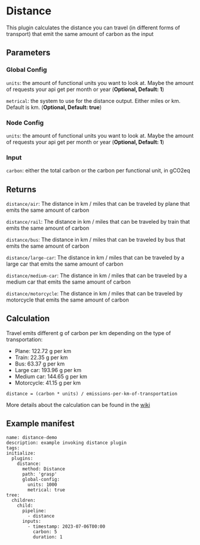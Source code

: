 # Distance

This plugin calculates the distance you can travel (in different forms of transport) that emit the same amount of carbon as the input

## Parameters

### Global Config

`units`: the amount of functional units you want to look at. Maybe the amount of requests your api get per month or year (**Optional, Default: 1**)

`metrical`: the system to use for the distance output. Either miles or km. Default is km. (**Optional, Default: true**)

### Node Config

`units`: the amount of functional units you want to look at. Maybe the amount of requests your api get per month or year (**Optional, Default: 1**)

### Input

`carbon`: either the total carbon or the carbon per functional unit, in gCO2eq

## Returns

`distance/air`: The distance in km / miles that can be traveled by plane that emits the same amount of carbon

`distance/rail`: The distance in km / miles that can be traveled by train that emits the same amount of carbon

`distance/bus`: The distance in km / miles that can be traveled by bus that emits the same amount of carbon

`distance/large-car`: The distance in km / miles that can be traveled by a large car that emits the same amount of carbon

`distance/medium-car`: The distance in km / miles that can be traveled by a medium car that emits the same amount of carbon

`distance/motorcycle`: The distance in km / miles that can be traveled by motorcycle that emits the same amount of carbon

## Calculation

Travel emits different g of carbon per km depending on the type of transportation:
* Plane: 122.72 g per km 
* Train: 22.35 g per km 
* Bus: 63.37 g per km 
* Large car: 193.96 g per km
* Medium car: 144.65 g per km
* Motorcycle: 41.15 g per km

```
distance = (carbon * units) / emissions-per-km-of-transportation
```

More details about the calculation can be found in the [wiki](https://github.com/hoernschen/grasp/wiki)

## Example manifest

```
name: distance-demo
description: example invoking distance plugin
tags:
initialize:
  plugins:
    distance:
      method: Distance
      path: 'grasp'
      global-config:
        units: 1000
        metrical: true
tree:
  children:
    child:
      pipeline:
        - distance 
      inputs:
        - timestamp: 2023-07-06T00:00
          carbon: 5
          duration: 1
```
